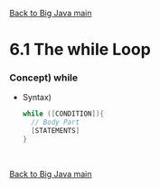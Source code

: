 [Back to Big Java main](../../../main.md)

# 6.1 The while Loop
### Concept) while
- Syntax)
  ```java
  while ([CONDITION]){
    // Body Part
    [STATEMENTS]
  }
  ```



<br>

[Back to Big Java main](../../../main.md)